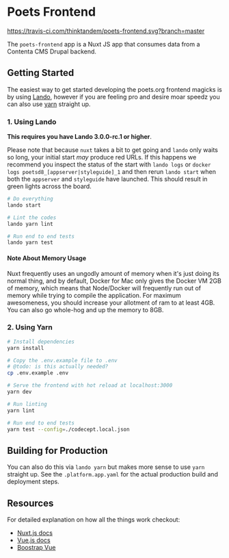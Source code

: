 Poets Frontend
==============

https://travis-ci.com/thinktandem/poets-frontend.svg?branch=master

The `poets-frontend` app is a Nuxt JS app that consumes data from a Contenta CMS
Drupal backend.

Getting Started
---------------

The easiest way to get started developing the poets.org frontend magicks is by using [Lando](https://github.com/lando/lando), however if you are feeling pro and desire moar speedz you can also use [yarn](https://yarnpkg.com/en/) straight up.

### 1. Using Lando

**This requires you have Lando 3.0.0-rc.1 or higher**.

Please note that because `nuxt` takes a bit to get going and `lando` only waits so long, your initial start *may* produce red URLs. If this happens we recommend you inspect the status of the start with `lando logs` or `docker logs poetsd8_[appserver|styleguide]_1` and then rerun `lando start` when both the `appserver` and `styleguide` have launched. This should result in green lights across the board.

```bash
# Do everything
lando start

# Lint the codes
lando yarn lint

# Run end to end tests
lando yarn test
```

#### Note About Memory Usage

Nuxt frequently uses an ungodly amount of memory when it's just doing its normal thing, and by default, Docker for Mac only gives the Docker VM 2GB of memory, which means that Node/Docker will frequently run out of memory while trying to compile the application. For maximum awesomeness, you should increase your allotment of ram to at least 4GB. You can also go whole-hog and up the memory to 8GB.

### 2. Using Yarn

``` bash
# Install dependencies
yarn install

# Copy the .env.example file to .env
# @todo: is this actually needed?
cp .env.example .env

# Serve the frontend with hot reload at localhost:3000
yarn dev

# Run linting
yarn lint

# Run end to end tests
yarn test --config=./codecept.local.json
```

Building for Production
-----------------------

You can also do this via `lando yarn` but makes more sense to use `yarn` straight up. See the `.platform.app.yaml` for the actual production build and deployment steps.

Resources
---------

For detailed explanation on how all the things work checkout:

* [Nuxt.js docs](https://github.com/nuxt/nuxt.js)
* [Vue.js docs](https://vuejs.org/v2/guide/)
* [Boostrap Vue](https://bootstrap-vue.js.org/)

